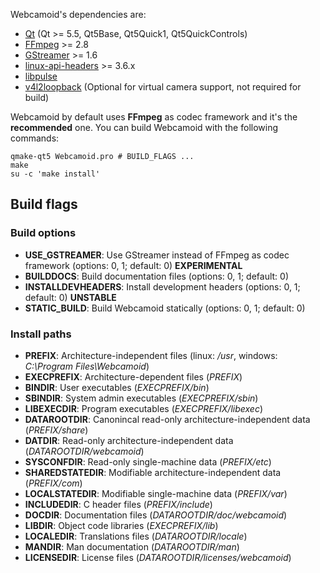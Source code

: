 Webcamoid's dependencies are:

* [Qt](https://qt-project.org/) (Qt >= 5.5, Qt5Base, Qt5Quick1, Qt5QuickControls)
* [FFmpeg](http://ffmpeg.org/) >= 2.8
* [GStreamer](http://gstreamer.freedesktop.org/) >= 1.6
* [linux-api-headers](http://www.gnu.org/software/libc) >= 3.6.x
* [libpulse](http://www.freedesktop.org/wiki/Software/PulseAudio)
* [v4l2loopback](https://github.com/umlaeute/v4l2loopback) (Optional for virtual camera support, not required for build)

Webcamoid by default uses **FFmpeg** as codec framework and it's the **recommended** one. You can build Webcamoid with the following commands:

    qmake-qt5 Webcamoid.pro # BUILD_FLAGS ...
    make
    su -c 'make install'

## Build flags ##

### Build options ###

- **USE_GSTREAMER**: Use GStreamer instead of FFmpeg as codec framework (options: 0, 1; default: 0) **EXPERIMENTAL**
- **BUILDDOCS**: Build documentation files (options: 0, 1; default: 0)
- **INSTALLDEVHEADERS**: Install development headers (options: 0, 1; default: 0) **UNSTABLE**
- **STATIC_BUILD**: Build Webcamoid statically (options: 0, 1; default: 0)

### Install paths ###

- **PREFIX**: Architecture-independent files (linux: */usr*, windows: *C:\\Program Files\Webcamoid*)
- **EXECPREFIX**: Architecture-dependent files (*PREFIX*)
- **BINDIR**: User executables (*EXECPREFIX/bin*)
- **SBINDIR**: System admin executables (*EXECPREFIX/sbin*)
- **LIBEXECDIR**: Program executables (*EXECPREFIX/libexec*)
- **DATAROOTDIR**: Canonincal read-only architecture-independent data (*PREFIX/share*)
- **DATDIR**: Read-only architecture-independent data (*DATAROOTDIR/webcamoid*)
- **SYSCONFDIR**: Read-only single-machine data (*PREFIX/etc*)
- **SHAREDSTATEDIR**: Modifiable architecture-independent data (*PREFIX/com*)
- **LOCALSTATEDIR**: Modifiable single-machine data (*PREFIX/var*)
- **INCLUDEDIR**: C header files (*PREFIX/include*)
- **DOCDIR**: Documentation files (*DATAROOTDIR/doc/webcamoid*)
- **LIBDIR**: Object code libraries (*EXECPREFIX/lib*)
- **LOCALEDIR**: Translations files (*DATAROOTDIR/locale*)
- **MANDIR**: Man documentation (*DATAROOTDIR/man*)
- **LICENSEDIR**: License files (*DATAROOTDIR/licenses/webcamoid*)
